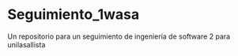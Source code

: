 # Seguimiento_1wasa
Un repositorio para un seguimiento de ingeniería de software 2 para unilasallista
